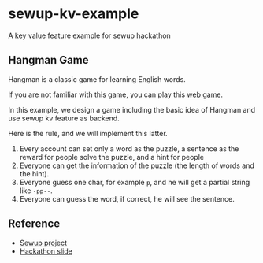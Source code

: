 # sewup-kv-example
A key value feature example for sewup hackathon

## Hangman Game
Hangman is a classic game for learning English words.

If you are not familiar with this game, you can play this [web game](https://www.gamestolearnenglish.com/hangman/).

In this example, we design a game including the basic idea of Hangman and use sewup kv feature as backend.

Here is the rule, and we will implement this latter.
1. Every account can set only a word as the puzzle, a sentence as the reward for people solve the puzzle, and a hint for people
2. Everyone can get the information of the puzzle (the length of words and the hint).
3. Everyone guess one char, for example `p`, and he will get a partial string like `-pp--`.
4. Everyone can guess the word, if correct, he will see the sentence.

## Reference
- [Sewup project](https://github.com/second-state/SewUp)
- [Hackathon slide](https://slides.com/yanganto/key-value-storage-with-sewup)
